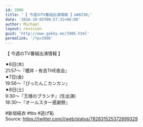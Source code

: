 ```yaml
---
id: 3906
title: '【 今週のTV番組出演情報 】&#8230;'
date: '2016-10-05T08:57:31+08:00'
author: Michael
layout: revision
guid: 'http://www.gakky.me/3906.html'
permalink: '/?p=3906'
---
```


【 今週のTV番組出演情報 】

⚫︎6日(木)  
21:57〜『櫻井・有吉THE夜会』  
⚫︎7日(金)  
19:56〜『ぴったんこカンカン』  
⚫︎8日(土)  
 9:30〜『王様のブランチ』(生出演)  
18:30〜『オールスター感謝祭』

\#新垣結衣 #tbs #逃げ恥  
Source: <https://twitter.com/i/web/status/782831525372899329>